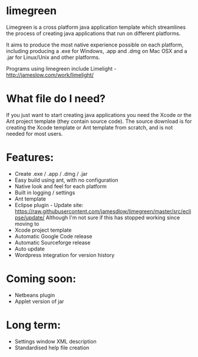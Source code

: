limegreen
=========

Limegreen is a cross platform java application template which streamlines the process of creating java applications that run on different platforms.

It aims to produce the most native experience possible on each platform, including producing a .exe for Windows, .app and .dmg on Mac OSX and a .jar for Linux/Unix and other platforms.

Programs using limegreen include Limelight - http://jameslow.com/work/limelight/

What file do I need?
====================
If you just want to start creating java applications you need the Xcode or the Ant project template (they contain source code). The source download is for creating the Xcode template or Ant template from scratch, and is not needed for most users.

Features:
=========
  * Create .exe / .app / .dmg / .jar
  * Easy build using ant, with no configuration
  * Native look and feel for each platform
  * Built in logging / settings
  * Ant template
  * Eclipse plugin - Update site: https://raw.githubusercontent.com/jamesdlow/limegreen/master/src/eclipse/update/
    Although I'm not sure if this has stopped working since moving to 
  * Xcode project template
  * Automatic Google Code release
  * Automatic Sourceforge release
  * Auto update
  * Wordpress integration for version history

Coming soon:
============
  * Netbeans plugin
  * Applet version of jar

Long term:
==========
  * Settings window XML description
  * Standardised help file creation
